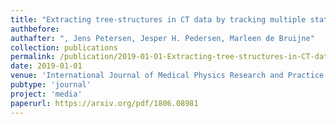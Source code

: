 ```yaml
---
title: "Extracting tree-structures in CT data by tracking multiple statistically ranked hypotheses"
authbefore: 
authafter: ", Jens Petersen, Jesper H. Pedersen, Marleen de Bruijne"
collection: publications
permalink: /publication/2019-01-01-Extracting-tree-structures-in-CT-data-by-tracking-multiple-statistically-ranked-hypotheses
date: 2019-01-01
venue: 'International Journal of Medical Physics Research and Practice'
pubtype: 'journal'
project: 'media'
paperurl: https://arxiv.org/pdf/1806.08981
---
```

